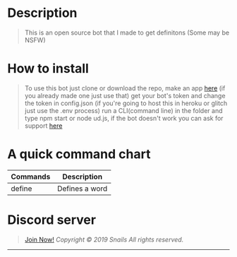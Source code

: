 # Description
> This is an open source bot that I made to get definitons (Some may be NSFW)

# How to install
> To use this bot just clone or download the repo, make an app [here](https://discordapp.com/developers) (if you already made one just use that) get your bot's token and change the token in config.json (if you're going to host this in heroku or glitch just use the .env process) run a CLI(command line) in the folder and type npm start or node ud.js, if the bot doesn't work you can ask for support [here](https://discord.gg/xuaDubj)

# A quick command chart

| Commands | Description |
|----------|-------------|
|  define  | Defines a word|

# Discord server
>[Join Now!](https://discord.gg/xuaDubj)
*Copyright © 2019 Snails All rights reserved.*
---
